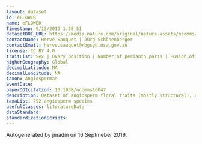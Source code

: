 ```yaml
---
layout: dataset
id: eFLOWER
name: eFLOWER
Timestamp: 9/13/2019 1:58:51
datasetDOI_URL: https://media.nature.com/original/nature-assets/ncomms/2017/170801/ncomms16047/extref/ncomms16047-s14.xlsx
contactName: Hervé Sauquet | Jürg Schönenberger
contactEmail: herve.sauquet@rbgsyd.nsw.gov.au
license: CC BY 4.0
traitList: Sex | Ovary_position | Number_of_perianth_parts | Fusion_of_perianth | Symmetry_of_perianth | Perianth_phyllotaxy | Number_of_perianth_whorls | Perianth_merism | Perianth_differentiation | Number_of_fertile_stamens | Filament | Anther_orientation | Anther_attachment | Anther_dehiscence | Androecium_structural_phyllotaxy | Number_of_androecium_structural_whorls | Androecium_structural_merism | Gynoecium_phyllotaxy | Number_of_structural_carpels | Fusion_of_ovaries | Number_of_ovules_per_functional_carpel
higherGeography: Global
decimalLatitude: NA
decimalLongitude: NA
taxon: Angiospermae
eventDate: 
paperDOIcitation: 10.1038/ncomms16047
description: Dataset of angiosperm floral traits (mostly structural), extracted from the PROTEUS database and built for the eFLOWER project; for more information on PROTEUS and eFLOWER, see www.eflower.org
taxaList: 792 angiosperm species
usefulClasses: literatureData
dataStandard: 
standardizationScripts: 
---
```


Autogenerated by jmadin on 16 Septmeber 2019.
